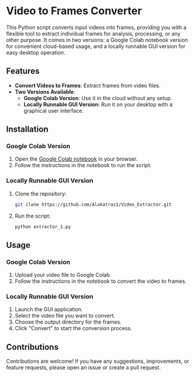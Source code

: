 # Video to Frames Converter

This Python script converts input videos into frames, providing you with a flexible tool to extract individual frames for analysis, processing, or any other purpose. It comes in two versions: a Google Colab notebook version for convenient cloud-based usage, and a locally runnable GUI version for easy desktop operation.

## Features

- **Convert Videos to Frames**: Extract frames from video files.
- **Two Versions Available**:
  - **Google Colab Version**: Use it in the cloud without any setup.
  - **Locally Runnable GUI Version**: Run it on your desktop with a graphical user interface.

## Installation

### Google Colab Version

1. Open the [Google Colab notebook](https://colab.research.google.com/drive/1GxDI7zXzvznwKGcEe5_Dwte1bZm-A2w2?usp=sharing) in your browser.
2. Follow the instructions in the notebook to run the script.

### Locally Runnable GUI Version

1. Clone the repository:

   ```bash
   git clone https://github.com/Alakatraz1/Video_Extractor.git
   ```

2. Run the script:

   ```bash
   python extractor_1.py
   ```

## Usage

### Google Colab Version

1. Upload your video file to Google Colab.
2. Follow the instructions in the notebook to convert the video to frames.

### Locally Runnable GUI Version

1. Launch the GUI application.
2. Select the video file you want to convert.
3. Choose the output directory for the frames.
4. Click "Convert" to start the conversion process.

## Contributions

Contributions are welcome! If you have any suggestions, improvements, or feature requests, please open an issue or create a pull request.

